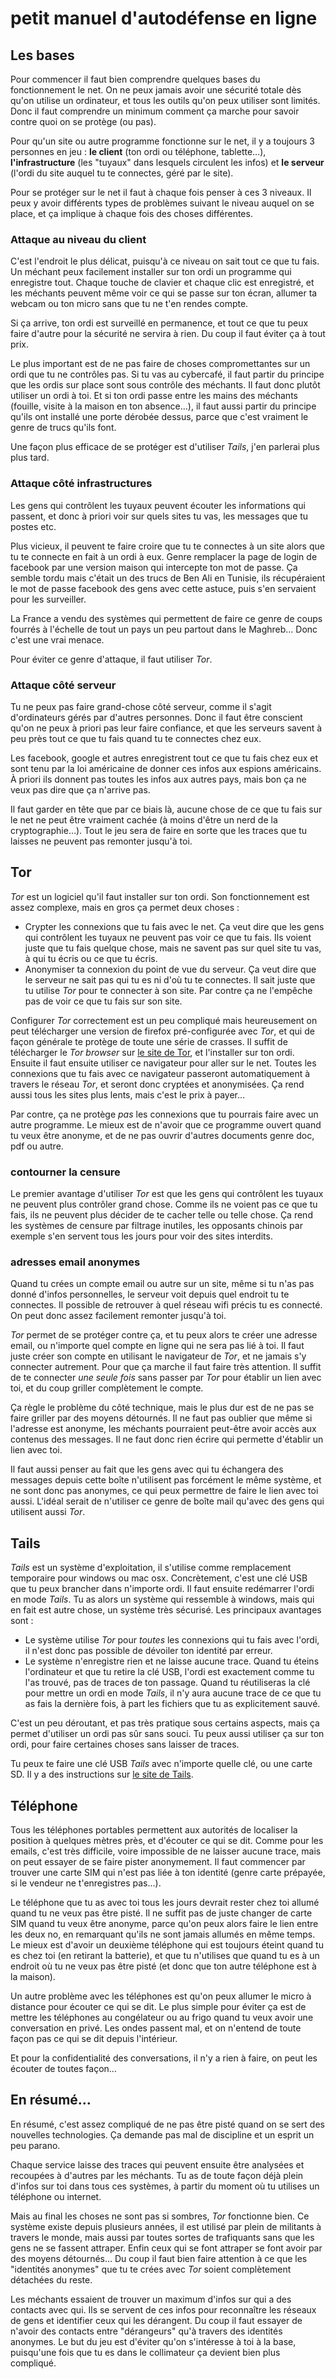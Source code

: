 # petit manuel d'autodéfense en ligne

## Les bases

Pour commencer il faut bien comprendre quelques bases du fonctionnement le net.
On ne peux jamais avoir une sécurité totale dès qu'on utilise un ordinateur, et tous les outils qu'on peux utiliser sont limités.
Donc il faut comprendre un minimum comment ça marche pour savoir contre quoi on se protège (ou pas).

Pour qu'un site ou autre programme fonctionne sur le net, il y a
toujours 3 personnes en jeu : **le client** (ton ordi ou téléphone,
tablette…), **l'infrastructure** (les "tuyaux" dans lesquels circulent
les infos) et **le serveur** (l'ordi du site auquel tu te connectes,
géré par le site).

Pour se protéger sur le net il faut à chaque fois penser à ces 3 niveaux.
Il peux y avoir différents types de problèmes suivant le niveau auquel on se place, et ça implique à chaque fois des choses différentes.

### Attaque au niveau du client

C'est l'endroit le plus délicat, puisqu'à ce niveau on sait tout ce
que tu fais.
Un méchant peux facilement installer sur ton ordi un programme qui enregistre tout.
Chaque touche de clavier et chaque clic est enregistré, et les méchants peuvent même voir ce qui se passe sur ton écran, allumer ta webcam ou ton micro sans que tu ne t'en rendes compte.

Si ça arrive, ton ordi est surveillé en permanence, et tout ce que tu peux faire d'autre pour la sécurité ne servira à rien.
Du coup il faut éviter ça à tout prix.

Le plus important est de ne pas faire de choses compromettantes sur un ordi que tu ne contrôles pas.
Si tu vas au cybercafé, il faut partir du principe que les ordis sur place sont sous contrôle des méchants.
Il faut donc plutôt utiliser un ordi à toi.
Et si ton ordi passe entre les mains des méchants (fouille, visite à la maison en ton absence…), il faut aussi partir du principe qu'ils ont installé une porte dérobée dessus, parce que c'est vraiment le genre de trucs qu'ils font.

Une façon plus efficace de se protéger est d'utiliser *Tails*, j'en parlerai plus plus tard.

### Attaque côté infrastructures

Les gens qui contrôlent les tuyaux peuvent écouter les informations qui passent, et donc à priori voir sur quels sites tu vas, les messages que tu postes etc.

Plus vicieux, il peuvent te faire croire que tu te connectes à un site alors que tu te connecte en fait à un ordi à eux.
Genre remplacer la page de login de facebook par une version maison qui intercepte ton mot de passe.
Ça semble tordu mais c'était un des trucs de Ben Ali en Tunisie, ils récupéraient le mot de passe facebook des gens avec cette astuce, puis s'en servaient pour les surveiller.

La France a vendu des systèmes qui permettent de faire ce genre de coups fourrés à l'échelle de tout un pays un peu partout dans le Maghreb…
Donc c'est une vrai menace.

Pour éviter ce genre d'attaque, il faut utiliser *Tor*.

### Attaque côté serveur

Tu ne peux pas faire grand-chose côté serveur, comme il s'agit d'ordinateurs gérés par d'autres personnes.
Donc il faut être conscient qu'on ne peux à priori pas leur faire confiance, et que les serveurs savent à peu près tout ce que tu fais quand tu te connectes chez eux.

Les facebook, google et autres enregistrent tout ce que tu fais chez eux et sont tenu par la loi américaine de donner ces infos aux espions américains.
À priori ils donnent pas toutes les infos aux autres pays, mais bon ça ne veux pas dire que ça n'arrive pas.

Il faut garder en tête que par ce biais là, aucune chose de ce que tu fais sur le net ne peut être vraiment cachée (à moins d'être un nerd de la cryptographie…).
Tout le jeu sera de faire en sorte que les traces que tu laisses ne peuvent pas remonter jusqu'à toi.

## Tor

*Tor* est un logiciel qu'il faut installer sur ton ordi.
Son fonctionnement est assez complexe, mais en gros ça permet deux choses :

- Crypter les connexions que tu fais avec le net. Ça veut dire que les gens qui contrôlent les tuyaux ne peuvent pas voir ce que tu fais.
  Ils voient juste que tu fais quelque chose, mais ne savent pas sur quel site tu vas, à qui tu écris ou ce que tu écris.
- Anonymiser ta connexion du point de vue du serveur.
  Ça veut dire que le serveur ne sait pas qui tu es ni d'où tu te connectes.
  Il sait juste que tu utilise *Tor* pour te connecter à son site.
  Par contre ça ne l'empêche pas de voir ce que tu fais sur son site.

Configurer *Tor* correctement est un peu compliqué mais heureusement on peut télécharger une version de firefox pré-configurée avec *Tor*, et qui de façon générale te protège de toute une série de crasses.
Il suffit de télécharger le *Tor browser* sur [le site de Tor](https://www.torproject.org/download/download-easy.html.en), et l'installer sur ton ordi.
Ensuite il faut ensuite utiliser ce navigateur pour aller sur le net.
Toutes les connexions que tu fais avec ce navigateur passeront automatiquement à travers le réseau *Tor*, et seront donc cryptées et anonymisées.
Ça rend aussi tous les sites plus lents, mais c'est le prix à payer…

Par contre, ça ne protège *pas* les connexions que tu pourrais faire avec un autre programme.
Le mieux est de n'avoir que ce programme ouvert quand tu veux être anonyme, et de ne pas ouvrir d'autres documents genre doc, pdf ou autre.

### contourner la censure

Le premier avantage d'utiliser *Tor* est que les gens qui contrôlent les tuyaux ne peuvent plus contrôler grand chose.
Comme ils ne voient pas ce que tu fais, ils ne peuvent plus décider de te cacher telle ou telle chose.
Ça rend les systèmes de censure par filtrage inutiles, les opposants chinois par exemple s'en servent tous les jours pour voir des sites interdits.

### adresses email anonymes

Quand tu crées un compte email ou autre sur un site, même si tu n'as pas donné d'infos personnelles, le serveur voit depuis quel endroit tu te connectes.
Il possible de retrouver à quel réseau wifi précis tu es connecté.
On peut donc assez facilement remonter jusqu'à toi.

*Tor* permet de se protéger contre ça, et tu peux alors te créer une adresse email, ou n'importe quel compte en ligne qui ne sera pas lié à toi.
Il faut juste créer son compte en utilisant le navigateur de *Tor*, et ne jamais s'y connecter autrement.
Pour que ça marche il faut faire très attention.
Il suffit de te connecter *une seule fois* sans passer par *Tor* pour établir un lien avec toi, et du coup griller complètement le compte.

Ça règle le problème du côté technique, mais le plus dur est de ne pas se faire griller par des moyens détournés.
Il ne faut pas oublier que même si l'adresse est anonyme, les méchants pourraient peut-être avoir accès aux contenus des messages.
Il ne faut donc rien écrire qui permette d'établir un lien avec toi.

Il faut aussi penser au fait que les gens avec qui tu échangera des messages depuis cette boîte n'utilisent pas forcément le même système, et ne sont donc pas anonymes, ce qui peux permettre de faire le lien avec toi aussi.
L'idéal serait de n'utiliser ce genre de boîte mail qu'avec des gens qui utilisent aussi *Tor*.

## Tails

*Tails* est un système d'exploitation, il s'utilise comme remplacement temporaire pour windows ou mac osx.
Concrètement, c'est une clé USB que tu peux brancher dans n'importe ordi.
Il faut ensuite redémarrer l'ordi en mode *Tails*.
Tu as alors un système qui ressemble à windows, mais qui en fait est autre chose, un système très sécurisé.
Les principaux avantages sont :

- Le système utilise *Tor* pour *toutes* les connexions qui tu fais avec l'ordi, il n'est donc pas possible de dévoiler ton identité par erreur.
- Le système n'enregistre rien et ne laisse aucune trace.
  Quand tu éteins l'ordinateur et que tu retire la clé USB, l'ordi est exactement comme tu l'as trouvé, pas de traces de ton passage.
  Quand tu réutiliseras la clé pour mettre un ordi en mode *Tails*, il n'y aura aucune trace de ce que tu as fais la dernière fois, à part les fichiers que tu as explicitement sauvé.

C'est un peu déroutant, et pas très pratique sous certains aspects, mais ça permet d'utiliser un ordi pas sûr sans souci.
Tu peux aussi utiliser ça sur ton ordi, pour faire certaines choses sans laisser de traces.

Tu peux te faire une clé USB *Tails* avec n'importe quelle clé, ou une carte SD.
Il y a des instructions sur [le site de Tails](https://tails.boum.org/download/index.fr.html).

## Téléphone

Tous les téléphones portables permettent aux autorités de localiser la position à quelques mètres près, et d'écouter ce qui se dit.
Comme pour les emails, c'est très difficile, voire impossible de ne laisser aucune trace, mais on peut essayer de se faire pister anonymement.
Il faut commencer par trouver une carte SIM qui n'est pas liée à ton identité (genre carte prépayée, si le vendeur ne t'enregistres pas…).

Le téléphone que tu as avec toi tous les jours devrait rester chez toi allumé quand tu ne veux pas être pisté.
Il ne suffit pas de juste changer de carte SIM quand tu veux être anonyme, parce qu'on peux alors faire le lien entre les deux no, en remarquant qu'ils ne sont jamais allumés en même temps.
Le mieux est d'avoir un deuxième téléphone qui est toujours éteint quand tu es chez toi (en retirant la batterie), et que tu n'utilises que quand tu es à un endroit où tu ne veux pas être pisté (et donc que ton autre téléphone est à la maison).

Un autre problème avec les téléphones est qu'on peux allumer le micro à distance pour écouter ce qui se dit.
Le plus simple pour éviter ça est de mettre les téléphones au congélateur ou au frigo quand tu veux avoir une conversation en privé.
Les ondes passent mal, et on n'entend de toute façon pas ce qui se dit depuis l'intérieur.

Et pour la confidentialité des conversations, il n'y a rien à faire, on peut les écouter de toutes façon…

## En résumé…

En résumé, c'est assez compliqué de ne pas être pisté quand on se sert des nouvelles technologies.
Ça demande pas mal de discipline et un esprit un peu parano.

Chaque service laisse des traces qui peuvent ensuite être analysées et recoupées à d'autres par les méchants.
Tu as de toute façon déjà plein d'infos sur toi dans tous ces systèmes, à partir du moment où tu utilises un téléphone ou internet.

Mais au final les choses ne sont pas si sombres, *Tor* fonctionne bien.
Ce système existe depuis plusieurs années, il est utilisé par plein de militants à travers le monde, mais aussi par toutes sortes de trafiquants sans que les gens ne se fassent attraper.
Enfin ceux qui se font attraper se font avoir par des moyens détournés…
Du coup il faut bien faire attention à ce que les "identités anonymes" que tu te crées avec *Tor* soient complètement détachées du reste.

Les méchants essaient de trouver un maximum d'infos sur qui a des contacts avec qui.
Ils se servent de ces infos pour reconnaître les réseaux de gens et identifier ceux qui les dérangent.
Du coup il faut essayer de n'avoir des contacts entre "dérangeurs" qu'à travers des identités anonymes.
Le but du jeu est d'éviter qu'on s'intéresse à toi à la base, puisqu'une fois que tu es dans le collimateur ça devient bien plus compliqué.
